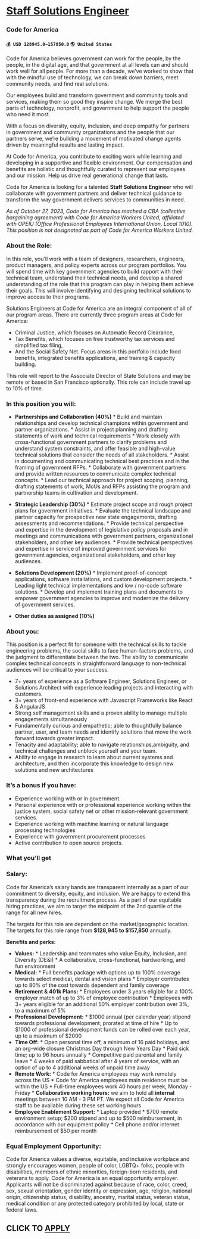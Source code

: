 # [Staff Solutions Engineer](https://www.remotewlb.com/apply/staff-solutions-engineer-60686)  
### Code for America  
#### `💰 USD 128945.0~157850.0` `🌎 United States`  

Code for America believes government can work for the people, by the people, in the digital age, and that government at all levels can and should work well for all people. For more than a decade, we’ve worked to show that with the mindful use of technology, we can break down barriers, meet community needs, and find real solutions.

Our employees build and transform government and community tools and services, making them so good they inspire change. We merge the best parts of technology, nonprofit, and government to help support the people who need it most.

With a focus on diversity, equity, inclusion, and deep empathy for partners in government and community organizations and the people that our partners serve, we’re building a movement of motivated change agents driven by meaningful results and lasting impact.

At Code for America, you contribute to exciting work while learning and developing in a supportive and flexible environment. Our compensation and benefits are holistic and thoughtfully curated to represent our employees and our mission. Help us drive real generational change that lasts.

Code for America is looking for a talented **Staff Solutions Engineer** who will collaborate with government partners and deliver technical guidance to transform the way government delivers services to communities in need.  
  

 _As of October 27, 2023, Code for America has reached a CBA (collective bargaining agreement) with Code for America Workers United, affiliated with OPEIU (Office Professional Employees International Union, Local 1010). This position is not designated as part of Code for America Workers United._

###  **About the Role:**

In this role, you’ll work with a team of designers, researchers, engineers, product managers, and policy experts across our program portfolios. You will spend time with key government agencies to build rapport with their technical team, understand their technical needs, and develop a shared understanding of the role that this program can play in helping them achieve their goals. This will involve identifying and designing technical solutions to improve access to their programs.

Solutions Engineers at Code for America are an integral component of all of our program areas. There are currently three program areas at Code for America:

  * Criminal Justice, which focuses on Automatic Record Clearance,
  * Tax Benefits, which focuses on free trustworthy tax services and simplified tax filing,
  * And the Social Safety Net. Focus areas in this portfolio include food benefits, integrated benefits applications, and training & capacity building.

This role will report to the Associate Director of State Solutions and may be remote or based in San Francisco optionally. This role can include travel up to 10% of time.

###  **In this position you will:**

  *  **Partnerships and Collaboration (40%)**
    * Build and maintain relationships and develop technical champions within government and partner organizations.
    * Assist in project planning and drafting statements of work and technical requirements
    * Work closely with cross-functional government partners to clarify problems and understand system constraints, and offer feasible and high-value technical solutions that consider the needs of all stakeholders.
    * Assist in documenting and communicating technical best practices and in the framing of government RFPs.
    * Collaborate with government partners and provide written resources to communicate complex technical concepts.
    * Lead our technical approach for project scoping, planning, drafting statements of work, MoUs and RFPs assisting the program and partnership teams in cultivation and development.

  *  **Strategic Leadership (30%)**
    * Estimate project scope and rough project plans for government initiatives.
    * Evaluate the technical landscape and partner capacity for prospective new state engagements, drafting assessments and recommendations.
    * Provide technical perspective and expertise in the development of legislative policy proposals and in meetings and communications with government partners, organizational stakeholders, and other key audiences.
    * Provide technical perspectives and expertise in service of improved government services for government agencies, organizational stakeholders, and other key audiences.

  *  **Solutions Development (20%)**
    * Implement proof-of-concept applications, software installations, and custom development projects.
    * Leading light technical implementations and low / no-code software solutions.
    * Develop and implement training plans and documents to empower government agencies to improve and modernize the delivery of government services.

  *  **Other duties as assigned (10%)**

###  **About you:**

This position is a perfect fit for someone with the technical skills to tackle engineering problems, the social skills to face human-factors problems, and the judgment to differentiate between the two. The ability to communicate complex technical concepts in straightforward language to non-technical audiences will be critical to your success.  

  * 7+ years of experience as a Software Engineer, Solutions Engineer, or Solutions Architect with experience leading projects and interacting with customers.
  * 3+ years of front-end experience with Javascript Frameworks like React & AngularJS
  * Strong self management skills and a proven ability to manage multiple engagements simultaneously
  * Fundamentally curious and empathetic; able to thoughtfully balance partner, user, and team needs and identify solutions that move the work forward towards greater impact.
  * Tenacity and adaptability; able to navigate relationships,ambiguity, and technical challenges and unblock yourself and your team.
  * Ability to engage in research to learn about current systems and architecture, and then incorporate this knowledge to design new solutions and new architectures

###  **It’s a bonus if you have:**

  * Experience working with or in government.
  * Personal experience with or professional experience working within the justice system, social safety net or other mission-relevant government services.
  * Experience working with machine learning or natural language processing technologies
  * Experience with government procurement processes
  * Active contribution to open source projects.

###  **What you’ll get**

###  **Salary:**

Code for America’s salary bands are transparent internally as a part of our commitment to diversity, equity, and inclusion. We are happy to extend this transparency during the recruitment process. As a part of our equitable hiring practices, we aim to target the midpoint of the 2nd quartile of the range for all new hires.

The targets for this role are dependent on the market/geographic location. The targets for this role range from **$128,945 to $157,850** annually.  
  
 **Benefits and perks:**

  *  **Values:**
    * Leadership and teammates who value Equity, Inclusion, and Diversity (DE&I)
    * A collaborative, cross-functional, hardworking, and fun environment
  *  **Medical:**
    * Full benefits package with options up to 100% coverage towards select medical, dental and vision plans
    * Employer contributes up to 80% of the cost towards dependent and family coverage
  *  **Retirement & 401k Plans:**
    * Employees under 3 years eligible for a 100% employer match of up to 3% of employee contribution
    * Employees with 3+ years eligible for an additional 50% employer contribution over 3%, to a maximum of 5%
  *  **Professional Development:**
    * $1000 annual (per calendar year) stipend towards professional development; prorated at time of hire
    * Up to $1000 of professional development funds can be rolled over each year, up to a maximum of $2000
  *  **Time Off:**
    * Open personal time off, a minimum of 16 paid holidays, and an org-wide closure Christmas Day through New Years Day
    * Paid sick time; up to 96 hours annually
    * Competitive paid parental and family leave
    * 4 weeks of paid sabbatical after 4 years of service, with an option of up to 4 additional weeks of unpaid time away
  *  **Remote Work:**
    * Code for America employees may work remotely across the US
    * Code for America employees main residence must be within the US
    * Full-time employees work 40 hours per week, Monday - Friday
    *  **Collaborative working hours:** we aim to hold all **internal** meetings between 10 AM - 3 PM PT. We expect all Code for America staff to be available during these set working hours
  *  **Employee Enablement Support:**
    * Laptop provided
    * $700 remote environment setup; $200 stipend and up to $500 reimbursement, in accordance with our equipment policy
    * Cell phone and/or internet reimbursement of $50 per month

###  **Equal Employment Opportunity:**

Code for America values a diverse, equitable, and inclusive workplace and strongly encourages women, people of color, LGBTQ+ folks, people with disabilities, members of ethnic minorities, foreign-born residents, and veterans to apply. Code for America is an equal opportunity employer. Applicants will not be discriminated against because of race, color, creed, sex, sexual orientation, gender identity or expression, age, religion, national origin, citizenship status, disability, ancestry, marital status, veteran status, medical condition or any protected category prohibited by local, state or federal laws.

  
## CLICK TO [APPLY](https://www.remotewlb.com/apply/staff-solutions-engineer-60686)

